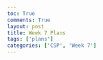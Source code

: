 ```yaml
---
toc: True
comments: True
layout: post
title: Week 7 Plans
tags: ['plans']
categories: ['CSP', 'Week 7']
---
```


